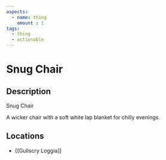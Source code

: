 ```yaml
---
aspects: 
  - name: thing
    amount : 1
tags:
  - thing
  - actionable
---
```


# Snug Chair

## Description
Snug Chair

A wicker chair with a soft white lap blanket for chilly evenings.
## Locations
- [[Gullscry Loggia]]